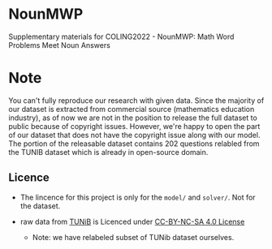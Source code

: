 # NounMWP
Supplementary materials for COLING2022 - NounMWP: Math Word Problems Meet Noun Answers

# Note
You can't fully reproduce our research with given data.
Since the majority of our dataset is extracted from commercial source (mathematics education industry), as of now we are not in the position to release the full dataset to public because of copyright issues. 
However, we're happy to open the part of our dataset that does not have the copyright issue along with our model. 
The portion of the releasable dataset contains 202 questions relabled from the TUNIB dataset which is already in open-source domain. 

## Licence

- The lincence for this project is only for the `model/` and `solver/`. Not for the dataset.

- raw data from [TUNiB](https://github.com/tunib-ai/KMWP) is Licenced under [CC-BY-NC-SA 4.0 License](https://creativecommons.org/licenses/by-nc-sa/4.0/deed.ko)
  - Note: we have relabeled subset of TUNib dataset ourselves.
